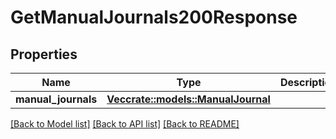# GetManualJournals200Response

## Properties

Name | Type | Description | Notes
------------ | ------------- | ------------- | -------------
**manual_journals** | [**Vec<crate::models::ManualJournal>**](manual_journal.md) |  | 

[[Back to Model list]](../README.md#documentation-for-models) [[Back to API list]](../README.md#documentation-for-api-endpoints) [[Back to README]](../README.md)


